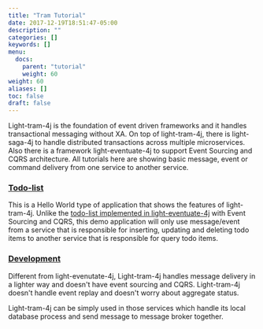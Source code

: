 ```yaml
---
title: "Tram Tutorial"
date: 2017-12-19T18:51:47-05:00
description: ""
categories: []
keywords: []
menu:
  docs:
    parent: "tutorial"
    weight: 60
weight: 60
aliases: []
toc: false
draft: false
---
```


Light-tram-4j is the foundation of event driven frameworks and it handles transactional
messaging without XA. On top of light-tram-4j, there is light-saga-4j to handle distributed 
transactions across multiple microservices. Also there is a framework light-eventuate-4j to
support Event Sourcing and CQRS architecture. All tutorials here are showing basic message,
event or command delivery from one service to another service. 

### [Todo-list][]

This is a Hello World type of application that shows the features of light-tram-4j. Unlike
the [todo-list implemented in light-eventuate-4j][] with Event Sourcing and CQRS, this demo
application will only use message/event from a service that is responsible for inserting, 
updating and deleting todo items to another service that is responsible for query todo items.
 


### [Development][]

Different from light-evenutate-4j, Light-tram-4j handles message delivery in a lighter way and
doesn't have event sourcing and CQRS. Light-tram-4j doesn't handle event replay and doesn't worry 
about aggregate status.

Light-tram-4j  can be simply used in those services which handle its local database process and 
send message to message broker together.


[todo-list]: /tutorial/tram/todo-list/
[todo-list implemented in light-eventuate-4j]: /tutorial/eventuate/todo-list/
[Development]: /tutorial/tram/develop/